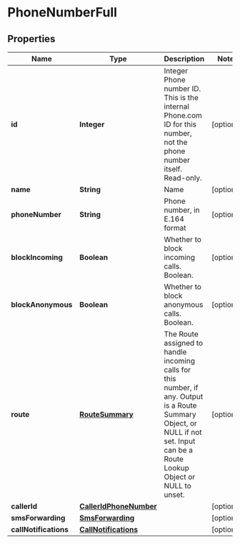 
# PhoneNumberFull

## Properties
Name | Type | Description | Notes
------------ | ------------- | ------------- | -------------
**id** | **Integer** | Integer Phone number ID. This is the internal Phone.com ID for this number, not the phone number itself. Read-only. |  [optional]
**name** | **String** | Name |  [optional]
**phoneNumber** | **String** | Phone number, in E.164 format |  [optional]
**blockIncoming** | **Boolean** | Whether to block incoming calls. Boolean. |  [optional]
**blockAnonymous** | **Boolean** | Whether to block anonymous calls. Boolean. |  [optional]
**route** | [**RouteSummary**](RouteSummary.md) | The Route assigned to handle incoming calls for this number, if any. Output is a Route Summary Object, or NULL if not set. Input can be a Route Lookup Object or NULL to unset. |  [optional]
**callerId** | [**CallerIdPhoneNumber**](CallerIdPhoneNumber.md) |  |  [optional]
**smsForwarding** | [**SmsForwarding**](SmsForwarding.md) |  |  [optional]
**callNotifications** | [**CallNotifications**](CallNotifications.md) |  |  [optional]




